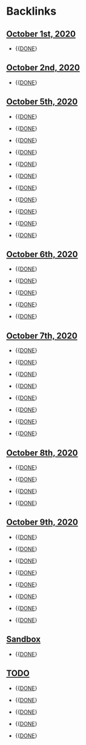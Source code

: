 
# Backlinks
## [October 1st, 2020](<October 1st, 2020.md>)
- {{[DONE](<DONE.md>)}

## [October 2nd, 2020](<October 2nd, 2020.md>)
- {{[DONE](<DONE.md>)}

## [October 5th, 2020](<October 5th, 2020.md>)
- {{[DONE](<DONE.md>)}

- {{[DONE](<DONE.md>)}

- {{[DONE](<DONE.md>)}

- {{[DONE](<DONE.md>)}

- {{[DONE](<DONE.md>)}

- {{[DONE](<DONE.md>)}

- {{[DONE](<DONE.md>)}

- {{[DONE](<DONE.md>)}

- {{[DONE](<DONE.md>)}

- {{[DONE](<DONE.md>)}

- {{[DONE](<DONE.md>)}

## [October 6th, 2020](<October 6th, 2020.md>)
- {{[DONE](<DONE.md>)}

- {{[DONE](<DONE.md>)}

- {{[DONE](<DONE.md>)}

- {{[DONE](<DONE.md>)}

- {{[DONE](<DONE.md>)}

## [October 7th, 2020](<October 7th, 2020.md>)
- {{[DONE](<DONE.md>)}

- {{[DONE](<DONE.md>)}

- {{[DONE](<DONE.md>)}

- {{[DONE](<DONE.md>)}

- {{[DONE](<DONE.md>)}

- {{[DONE](<DONE.md>)}

- {{[DONE](<DONE.md>)}

- {{[DONE](<DONE.md>)}

## [October 8th, 2020](<October 8th, 2020.md>)
- {{[DONE](<DONE.md>)}

- {{[DONE](<DONE.md>)}

- {{[DONE](<DONE.md>)}

- {{[DONE](<DONE.md>)}

## [October 9th, 2020](<October 9th, 2020.md>)
- {{[DONE](<DONE.md>)}

- {{[DONE](<DONE.md>)}

- {{[DONE](<DONE.md>)}

- {{[DONE](<DONE.md>)}

- {{[DONE](<DONE.md>)}

- {{[DONE](<DONE.md>)}

- {{[DONE](<DONE.md>)}

- {{[DONE](<DONE.md>)}

## [Sandbox](<Sandbox.md>)
- {{[DONE](<DONE.md>)}

## [TODO](<TODO.md>)
- {{[DONE](<DONE.md>)}

- {{[DONE](<DONE.md>)}

- {{[DONE](<DONE.md>)}

- {{[DONE](<DONE.md>)}

- {{[DONE](<DONE.md>)}

